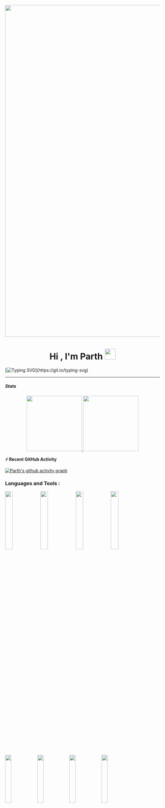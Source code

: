 <div>
    <img src="https://cdn.discordapp.com/attachments/1060959617905074177/1066561939884478615/ezgif-5-0a7566ac3c.gif" width="1080" >
</div>
<h1 align="center">Hi , I'm Parth <img src="https://media.giphy.com/media/TEnXkcsHrP4YedChhA/giphy.gif" width="35"></h1>
<p align="center">



[![Typing SVG](https://readme-typing-svg.demolab.com?font=Fira+Code&weight=500&size=34&duration=1000&pause=1000&color=1BF700&background=000000&center=true&vCenter=true&width=1000&height=100&lines=Started+with+batch+files+;Shifted+to+Cyber+Security+;Was+a+skid+back+then;Moved+to+threat+protection;Learnt+Python;Learnt+logic;Polished+Maths;And+here+I+am+experimenting+with;AI+and+ML+frameworks.)](https://git.io/typing-svg)


---
<h5>Stats</h5>
<p align="center">
<a href="https://github.com/halfstackpgr">
  <img height="180em" src="https://github-readme-stats-eight-theta.vercel.app/api?username=halfstackpgr&show_icons=true&theme=algolia&include_all_commits=true&count_private=true"/>
  <img height="180em" src="https://github-readme-stats-eight-theta.vercel.app/api/top-langs/?username=halfstackpgr&layout=compact&langs_count=8&theme=algolia&include_all_commits=true&count_private=true"/>
</a>
</p>



<summary><b>⚡ Recent GitHub Activity</b></summary>

[![Parth's github activity graph](https://github-readme-activity-graph.cyclic.app/graph?username=halfstackpgr&theme=dracula)](https://github.com/halfstackpgr)



### Languages and Tools : 
<p align="center">
  
  <code><img width="22%" src="https://www.vectorlogo.zone/logos/python/python-ar21.svg"></code>
  <code><img width="22%" src="https://www.vectorlogo.zone/logos/json/json-ar21.svg"></code>
  <code><img width="22%" src="https://www.vectorlogo.zone/logos/opencv/opencv-ar21.svg"></code>
  <code><img width="22%" src="https://www.vectorlogo.zone/logos/w3_html5/w3_html5-ar21.svg"></code>
  <br />
  <code><img width="20%" src="https://www.vectorlogo.zone/logos/netlifyapp_watercss/netlifyapp_watercss-ar21.svg"></code>
  <code><img width="20%" src="https://www.vectorlogo.zone/logos/javascript/javascript-ar21.svg"></code>
  <code><img width="20%" src="https://www.vectorlogo.zone/logos/git-scm/git-scm-ar21.svg"></code>
  <code><img width="20%" src="https://www.vectorlogo.zone/logos/visualstudio_code/visualstudio_code-ar21.svg"></code>
</p>
<br />
